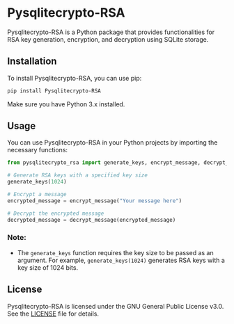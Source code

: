# Pysqlitecrypto-RSA

Pysqlitecrypto-RSA is a Python package that provides functionalities for RSA key generation, encryption, and decryption using SQLite storage.

## Installation

To install Pysqlitecrypto-RSA, you can use pip:

```bash
pip install Pysqlitecrypto-RSA
```

Make sure you have Python 3.x installed.

## Usage

You can use Pysqlitecrypto-RSA in your Python projects by importing the necessary functions:

```python
from pysqlitecrypto_rsa import generate_keys, encrypt_message, decrypt_message

# Generate RSA keys with a specified key size
generate_keys(1024)

# Encrypt a message
encrypted_message = encrypt_message("Your message here")

# Decrypt the encrypted message
decrypted_message = decrypt_message(encrypted_message)
```

### Note:
- The `generate_keys` function requires the key size to be passed as an argument. For example, `generate_keys(1024)` generates RSA keys with a key size of 1024 bits.

## License

Pysqlitecrypto-RSA is licensed under the GNU General Public License v3.0. See the [LICENSE](LICENSE) file for details.
